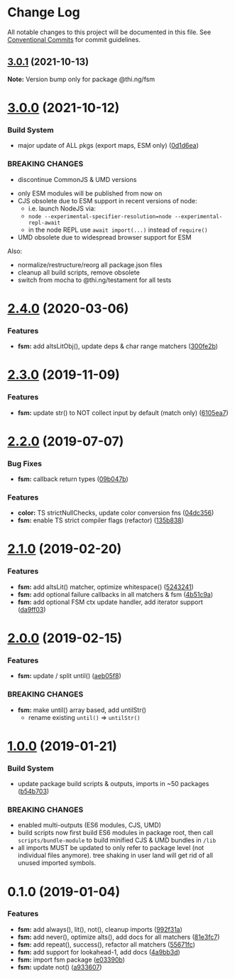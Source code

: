 # Change Log

All notable changes to this project will be documented in this file.
See [Conventional Commits](https://conventionalcommits.org) for commit guidelines.

## [3.0.1](https://github.com/thi-ng/umbrella/compare/@thi.ng/fsm@3.0.0...@thi.ng/fsm@3.0.1) (2021-10-13)

**Note:** Version bump only for package @thi.ng/fsm





# [3.0.0](https://github.com/thi-ng/umbrella/compare/@thi.ng/fsm@2.4.63...@thi.ng/fsm@3.0.0) (2021-10-12)


### Build System

* major update of ALL pkgs (export maps, ESM only) ([0d1d6ea](https://github.com/thi-ng/umbrella/commit/0d1d6ea9fab2a645d6c5f2bf2591459b939c09b6))


### BREAKING CHANGES

* discontinue CommonJS & UMD versions

- only ESM modules will be published from now on
- CJS obsolete due to ESM support in recent versions of node:
  - i.e. launch NodeJS via:
  - `node --experimental-specifier-resolution=node --experimental-repl-await`
  - in the node REPL use `await import(...)` instead of `require()`
- UMD obsolete due to widespread browser support for ESM

Also:
- normalize/restructure/reorg all package.json files
- cleanup all build scripts, remove obsolete
- switch from mocha to @thi.ng/testament for all tests






#  [2.4.0](https://github.com/thi-ng/umbrella/compare/@thi.ng/fsm@2.3.7...@thi.ng/fsm@2.4.0) (2020-03-06) 

###  Features 

- **fsm:** add altsLitObj(), update deps & char range matchers ([300fe2b](https://github.com/thi-ng/umbrella/commit/300fe2bf6a814f3822a2173576c8ab7b76d3f4bb)) 

#  [2.3.0](https://github.com/thi-ng/umbrella/compare/@thi.ng/fsm@2.2.5...@thi.ng/fsm@2.3.0) (2019-11-09) 

###  Features 

- **fsm:** update str() to NOT collect input by default (match only) ([6105ea7](https://github.com/thi-ng/umbrella/commit/6105ea7f8a9c99b0117bb6db2396607438c1eb02)) 

#  [2.2.0](https://github.com/thi-ng/umbrella/compare/@thi.ng/fsm@2.1.15...@thi.ng/fsm@2.2.0) (2019-07-07) 

###  Bug Fixes 

- **fsm:** callback return types ([09b047b](https://github.com/thi-ng/umbrella/commit/09b047b)) 

###  Features 

- **color:** TS strictNullChecks, update color conversion fns ([04dc356](https://github.com/thi-ng/umbrella/commit/04dc356)) 
- **fsm:** enable TS strict compiler flags (refactor) ([135b838](https://github.com/thi-ng/umbrella/commit/135b838)) 

#  [2.1.0](https://github.com/thi-ng/umbrella/compare/@thi.ng/fsm@2.0.0...@thi.ng/fsm@2.1.0) (2019-02-20) 

###  Features 

- **fsm:** add altsLit() matcher, optimize whitespace() ([5243241](https://github.com/thi-ng/umbrella/commit/5243241)) 
- **fsm:** add optional failure callbacks in all matchers & fsm ([4b51c9a](https://github.com/thi-ng/umbrella/commit/4b51c9a)) 
- **fsm:** add optional FSM ctx update handler, add iterator support ([da9ff03](https://github.com/thi-ng/umbrella/commit/da9ff03)) 

#  [2.0.0](https://github.com/thi-ng/umbrella/compare/@thi.ng/fsm@1.0.4...@thi.ng/fsm@2.0.0) (2019-02-15) 

###  Features 

- **fsm:** update / split until() ([aeb05f8](https://github.com/thi-ng/umbrella/commit/aeb05f8)) 

###  BREAKING CHANGES 

- **fsm:** make until() array based, add untilStr() 
    - rename existing `until()` => `untilStr()` 

#  [1.0.0](https://github.com/thi-ng/umbrella/compare/@thi.ng/fsm@0.1.0...@thi.ng/fsm@1.0.0) (2019-01-21) 

###  Build System 

- update package build scripts & outputs, imports in ~50 packages ([b54b703](https://github.com/thi-ng/umbrella/commit/b54b703)) 

###  BREAKING CHANGES 

- enabled multi-outputs (ES6 modules, CJS, UMD) 
- build scripts now first build ES6 modules in package root, then call   `scripts/bundle-module` to build minified CJS & UMD bundles in `/lib` 
- all imports MUST be updated to only refer to package level   (not individual files anymore). tree shaking in user land will get rid of   all unused imported symbols. 

#  0.1.0 (2019-01-04) 

###  Features 

- **fsm:** add always(), lit(), not(), cleanup imports ([992f31a](https://github.com/thi-ng/umbrella/commit/992f31a)) 
- **fsm:** add never(), optimize alts(), add docs for all matchers ([81e3fc7](https://github.com/thi-ng/umbrella/commit/81e3fc7)) 
- **fsm:** add repeat(), success(), refactor all matchers ([55671fc](https://github.com/thi-ng/umbrella/commit/55671fc)) 
- **fsm:** add support for lookahead-1, add docs ([4a9bb3d](https://github.com/thi-ng/umbrella/commit/4a9bb3d)) 
- **fsm:** import fsm package ([e03390b](https://github.com/thi-ng/umbrella/commit/e03390b)) 
- **fsm:** update not() ([a933607](https://github.com/thi-ng/umbrella/commit/a933607))
